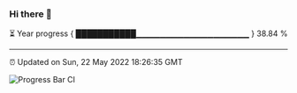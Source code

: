 ### Hi there 👋

⏳ Year progress { ███████████▁▁▁▁▁▁▁▁▁▁▁▁▁▁▁▁▁▁▁ } 38.84 %

---

⏰ Updated on Sun, 22 May 2022 18:26:35 GMT

![Progress Bar CI](https://github.com/ZhaoGui/ZhaoGui/workflows/Progress%20Bar%20CI/badge.svg)
